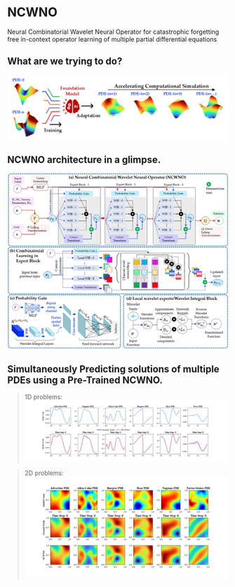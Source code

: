 # NCWNO
Neural Combinatorial Wavelet Neural Operator for catastrophic forgetting free in-context operator learning of multiple partial differential equations

## What are we trying to do?
![WNO](/media/WNN_Neurips_INAE_Objective.png)

## NCWNO architecture in a glimpse.
![WNO](/media/ncwno.jpg)

## Simultaneously Predicting solutions of multiple PDEs using a Pre-Trained NCWNO.
  > 1D problems:
  ![Pre-training is done on a 256 spatial grid.](/media/Animation_NCWNO_256_1d.gif)
  
  > 2D problems:
  ![Pre-training is done on 64 x 64 spatial grid](/media/Animation_NCWNO_64_2d.gif)

